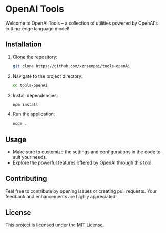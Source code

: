 # OpenAI Tools

Welcome to OpenAI Tools – a collection of utilities powered by OpenAI's cutting-edge language model!

## Installation

1. Clone the repository:

    ```bash
    git clone https://github.com/xznsenpai/tools-openAi
    ```

2. Navigate to the project directory:

    ```bash
    cd tools-openAi
    ```

3. Install dependencies:

    ```bash
    npm install
    ```

4. Run the application:

    ```bash
    node .
    ```

## Usage

- Make sure to customize the settings and configurations in the code to suit your needs.
- Explore the powerful features offered by OpenAI through this tool.

## Contributing

Feel free to contribute by opening issues or creating pull requests. Your feedback and enhancements are highly appreciated!

## License

This project is licensed under the [MIT License](LICENSE).
